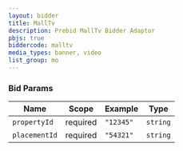 ```yaml
---
layout: bidder
title: MallTv
description: Prebid MallTv Bidder Adaptor
pbjs: true
biddercode: malltv
media_types: banner, video
list_group: mo
---
```



### Bid Params

| Name          | Scope    | Example            | Type      |
|---------------|----------|--------------------|-----------|
| `propertyId`  | required | `"12345"`          | `string`  |
| `placementId` | required | `"54321"`          | `string`  |
